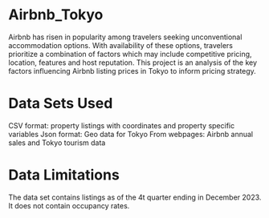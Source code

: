 # Airbnb_Tokyo

Airbnb has risen in popularity among travelers seeking unconventional accommodation options.
With availability of these options, travelers prioritize a combination of factors which may include competitive pricing, location, features and host reputation.
This project is an analysis of the key factors influencing Airbnb listing prices in Tokyo to inform pricing strategy.

# Data Sets Used
CSV format: property listings with coordinates and property specific variables 
Json format: Geo data for Tokyo
From webpages: Airbnb annual sales and Tokyo tourism data

# Data Limitations
The data set contains listings as of the 4t quarter ending in December 2023. It does not contain occupancy rates. 

